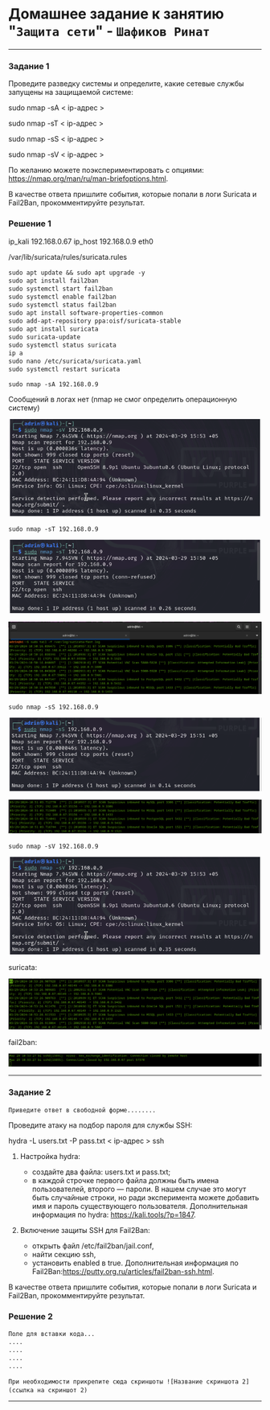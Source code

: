 # Домашнее задание к занятию "`Защита сети`" - `Шафиков Ринат`

---

### Задание 1

Проведите разведку системы и определите, какие сетевые службы запущены на защищаемой системе:

sudo nmap -sA < ip-адрес >

sudo nmap -sT < ip-адрес >

sudo nmap -sS < ip-адрес >

sudo nmap -sV < ip-адрес >

По желанию можете поэкспериментировать с опциями: https://nmap.org/man/ru/man-briefoptions.html.

В качестве ответа пришлите события, которые попали в логи Suricata и Fail2Ban, прокомментируйте результат.

### Решение 1

ip_kali 192.168.0.67
ip_host 192.168.0.9 eth0

/var/lib/suricata/rules/suricata.rules

```
sudo apt update && sudo apt upgrade -y
sudo apt install fail2ban
sudo systemctl start fail2ban
sudo systemctl enable fail2ban
sudo systemctl status fail2ban
sudo apt install software-properties-common
sudo add-apt-repository ppa:oisf/suricata-stable
sudo apt install suricata
sudo suricata-update
sudo systemctl status suricata
ip a
sudo nano /etc/suricata/suricata.yaml
sudo systemctl restart suricata
```
```
sudo nmap -sA 192.168.0.9
```

Сообщений в логах нет (nmap не смог определить операционную систему)

![k_sV](img/k_sV.png)

```
sudo nmap -sT 192.168.0.9
```

![k_sT](img/k_sT.png)

![s_nmap_sT](img/s_nmap_sT.png)

```
sudo nmap -sS 192.168.0.9
```

![k_sS](img/k_sS.png)

![s_nmap_sS](img/s_nmap_sS.png)

```
sudo nmap -sV 192.168.0.9
```

![k_sV](img/k_sV.png)

suricata:

![*s_nmap_sV](img/s_nmap_sV.png)

fail2ban:

![f2b_nmap_sV](img/f2b_nmap_sV.png)






---

### Задание 2

`Приведите ответ в свободной форме........`

Проведите атаку на подбор пароля для службы SSH:

hydra -L users.txt -P pass.txt < ip-адрес > ssh

1. Настройка hydra:
   - создайте два файла: users.txt и pass.txt;
   - в каждой строчке первого файла должны быть имена пользователей, второго — пароли. В нашем случае это могут быть случайные строки, но ради эксперимента можете добавить имя и пароль существующего пользователя.
Дополнительная информация по hydra: https://kali.tools/?p=1847.

2. Включение защиты SSH для Fail2Ban:
   - открыть файл /etc/fail2ban/jail.conf,
   - найти секцию ssh,
   - установить enabled в true.
Дополнительная информация по Fail2Ban:https://putty.org.ru/articles/fail2ban-ssh.html.

В качестве ответа пришлите события, которые попали в логи Suricata и Fail2Ban, прокомментируйте результат.

### Решение 2

```
Поле для вставки кода...
....
....
....
....
```

`При необходимости прикрепитe сюда скриншоты
![Название скриншота 2](ссылка на скриншот 2)`


---
